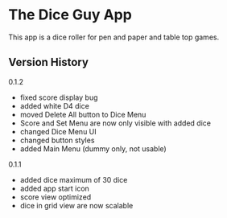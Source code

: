 The Dice Guy App
=================================

This app is a dice roller for pen and paper and table top games.


Version History
--------------

0.1.2
- fixed score display bug
- added white D4 dice
- moved Delete All button to Dice Menu
- Score and Set Menu are now only visible with added dice
- changed Dice Menu UI
- changed button styles
- added Main Menu (dummy only, not usable)

0.1.1
- added dice maximum of 30 dice
- added app start icon
- score view optimized
- dice in grid view are now scalable



